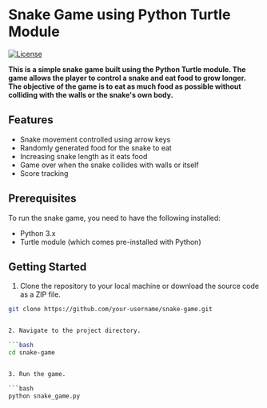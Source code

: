 # Snake Game using Python Turtle Module

[![License](https://img.shields.io/badge/license-MIT-blue.svg)](LICENSE)

**This is a simple snake game built using the Python Turtle module. The game allows the player to control a snake and eat food to grow longer. The objective of the game is to eat as much food as possible without colliding with the walls or the snake's own body.**

## Features

- Snake movement controlled using arrow keys
- Randomly generated food for the snake to eat
- Increasing snake length as it eats food
- Game over when the snake collides with walls or itself
- Score tracking

## Prerequisites

To run the snake game, you need to have the following installed:

- Python 3.x
- Turtle module (which comes pre-installed with Python)

## Getting Started

1. Clone the repository to your local machine or download the source code as a ZIP file.

```bash
git clone https://github.com/your-username/snake-game.git


2. Navigate to the project directory.

```bash
cd snake-game


3. Run the game.

```bash
python snake_game.py


